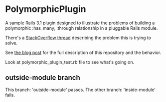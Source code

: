 # PolymorphicPlugin

A sample Rails 3.1 plugin designed to illustrate the problems of building a polymorphic :has_many, :through
relationship in a pluggable Rails module.

There's a [StackOverflow thread](http://stackoverflow.com/questions/8130537/polymorphic-has-many-through-as-module-in-rails-3-1-plugin)
describing the problem this is trying to solve.

See [the blog post](http://mettadore.com/analysis/polymorphic-has_many-through-in-rails-modules/)
 for the full description of this repository and the behavior.

Look at polymorphic_plugin_test.rb file to see what's going on.

## outside-module branch

This branch: 'outside-module' passes. The other branch: 'inside-module' fails.
